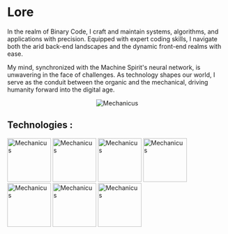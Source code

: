  # Lore
<p aling="center">
 In the realm of Binary Code, I craft and maintain systems, algorithms, and applications with precision. Equipped with expert coding skills, I navigate both the arid back-end landscapes and the dynamic front-end realms with ease.

My mind, synchronized with the Machine Spirit's neural network, is unwavering in the face of challenges. As technology shapes our world, I serve as the conduit between the organic and the mechanical, driving humanity forward into the digital age. 
</p>


<p align="center">
  <img src="https://static.wikia.nocookie.net/eswarhammer40k/images/4/4c/Adeptus_Mechanicus_Wallpaper_by_Kjiverx.jpg/revision/latest/scale-to-width-down/200?cb=20100405213013" alt="Mechanicus">
</p>


## Technologies :

<p aling="center">
 <img src="https://upload.wikimedia.org/wikipedia/commons/4/4c/Typescript_logo_2020.svg" alt="Mechanicus" width="100" height="100""> 
 <img src="https://upload.wikimedia.org/wikipedia/commons/a/a7/React-icon.svg" alt="Mechanicus" width="100" height="100" ">
 <img src="https://upload.wikimedia.org/wikipedia/commons/d/d5/CSS3_logo_and_wordmark.svg" alt="Mechanicus" width="100" height="100" ">
 <img src="https://upload.wikimedia.org/wikipedia/commons/d/d5/Tailwind_CSS_Logo.svg" alt="Mechanicus" width="100" height="100" ">
 <img src="https://raw.githubusercontent.com/reduxjs/redux/master/logo/logo.png" alt="Mechanicus" width="100" height="100" ">
 <img src="https://upload.wikimedia.org/wikipedia/commons/a/a7/React-icon.svg" alt="Mechanicus" width="100" height="100" ">
 <img src="https://upload.wikimedia.org/wikipedia/commons/a/a7/React-icon.svg" alt="Mechanicus" width="100" height="100" ">
</p>



